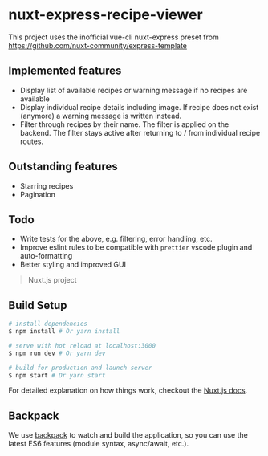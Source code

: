 # nuxt-express-recipe-viewer

This project uses the inofficial vue-cli nuxt-express preset from https://github.com/nuxt-community/express-template

## Implemented features
* Display list of available recipes or warning message if no recipes are available
* Display individual recipe details including image. If recipe does not exist (anymore) a warning message is written instead.
* Filter through recipes by their name. The filter is applied on the backend. The filter stays active after returning to / from individual recipe routes.

## Outstanding features
* Starring recipes
* Pagination

## Todo
* Write tests for the above, e.g. filtering, error handling, etc.
* Improve eslint rules to be compatible with `prettier` vscode plugin and auto-formatting
* Better styling and improved GUI

> Nuxt.js project

## Build Setup

``` bash
# install dependencies
$ npm install # Or yarn install

# serve with hot reload at localhost:3000
$ npm run dev # Or yarn dev

# build for production and launch server
$ npm start # Or yarn start
```

For detailed explanation on how things work, checkout the [Nuxt.js docs](https://github.com/nuxt/nuxt.js).

## Backpack

We use [backpack](https://github.com/palmerhq/backpack) to watch and build the application, so you can use the latest ES6 features (module syntax, async/await, etc.).
